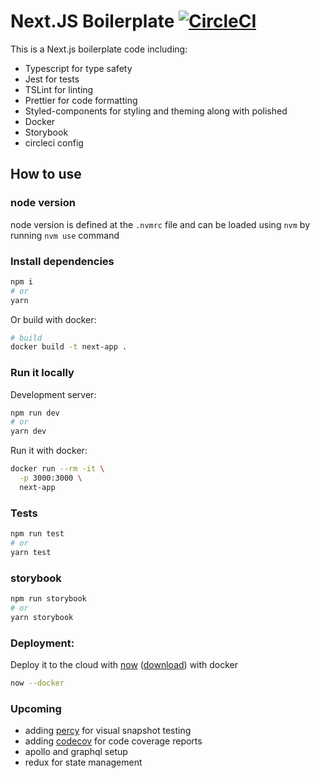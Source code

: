 # Next.JS Boilerplate [![CircleCI](https://circleci.com/gh/mrisoli/nextjs-boilerplate.svg?style=svg)](https://circleci.com/gh/mrisoli/nextjs-boilerplate)

This is a Next.js boilerplate code including:

- Typescript for type safety
- Jest for tests
- TSLint for linting
- Prettier for code formatting
- Styled-components for styling and theming along with polished
- Docker
- Storybook
- circleci config

## How to use

### node version

node version is defined at the `.nvmrc` file and can be loaded using `nvm` by running `nvm use` command

### Install dependencies

```bash
npm i
# or
yarn
```

Or build with docker:

```bash
# build
docker build -t next-app .
```

### Run it locally

Development server:

```bash
npm run dev
# or
yarn dev
```

Run it with docker:

```bash
docker run --rm -it \
  -p 3000:3000 \
  next-app
```

### Tests

```bash
npm run test
# or
yarn test
```

### storybook

```bash
npm run storybook
# or
yarn storybook
```

### Deployment:

Deploy it to the cloud with [now](https://zeit.co/now) ([download](https://zeit.co/download)) with docker

```bash
now --docker
```

### Upcoming

- adding [percy](https://percy.io) for visual snapshot testing
- adding [codecov](https://codecov.io) for code coverage reports
- apollo and graphql setup
- redux for state management
